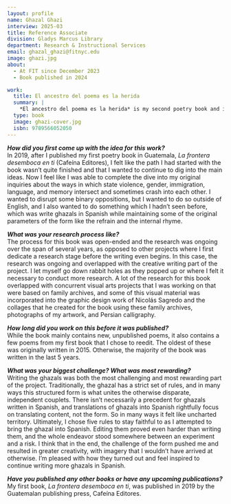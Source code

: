```yaml
---
layout: profile
name: Ghazal Ghazi
interview: 2025-03
title: Reference Associate
division: Gladys Marcus Library
department: Research & Instructional Services
email: ghazal_ghazi@fitnyc.edu
image: ghazi.jpg
about:
  - At FIT since December 2023
  - Book published in 2024

work:
  title: El ancestro del poema es la herida
  summary: |
    *El ancestro del poema es la herida* is my second poetry book and it was co-published in 2024 by Ginecosofia (Chile) in collaboration with the publishing cooperative Como un Lugar (Argentina). It features twenty-two poems written in Spanish, seven of which are ghazals. Language, memory, and trauma are some of the prominent themes in the book.
  type: book
  image: ghazi-cover.jpg
  isbn: 9789566052050
---
```

***How did you first come up with the idea for this work?***  
In 2019, after I published my first poetry book in Guatemala, *La frontera desemboca en ti* (Cafeína Editores), I felt like the path I had started with the book wasn’t quite finished and that I wanted to continue to dig into the main ideas. Now I feel like I was able to complete the dive into my original inquiries about the ways in which state violence, gender, immigration, language, and memory intersect and sometimes crash into each other. I wanted to disrupt some binary oppositions, but I wanted to do so outside of English, and I also wanted to do something which I hadn’t seen before, which was write ghazals in Spanish while maintaining some of the original parameters of the form like the refrain and the internal rhyme. 

***What was your research process like?***  
The process for this book was open-ended and the research was ongoing over the span of several years, as opposed to other projects where I first dedicate a research stage before the writing even begins. In this case, the research was ongoing and overlapped with the creative writing part of the project. I let myself go down rabbit holes as they popped up or where I felt it necessary to conduct more research. A lot of the research for this book overlapped with concurrent visual arts projects that I was working on that were based on family archives, and some of this visual material was incorporated into the graphic design work of Nicolás Sagredo and the collages that he created for the book using these family archives, photographs of my artwork, and Persian calligraphy.

***How long did you work on this before it was published?***  
While the book mainly contains new, unpublished poems, it also contains a few poems from my first book that I chose to reedit. The oldest of these was originally written in 2015. Otherwise, the majority of the book was written in the last 5 years. 

***What was your biggest challenge? What was most rewarding?***  
Writing the ghazals was both the most challenging and most rewarding part of the project. Traditionally, the ghazal has a strict set of rules, and in many ways this structured form is what unites the otherwise disparate, independent couplets. There isn’t necessarily a precedent for ghazals written in Spanish, and translations of ghazals into Spanish rightfully focus on translating content, not the form. So in many ways it felt like uncharted territory. Ultimately, I chose five rules to stay faithful to as I attempted to bring the ghazal into Spanish. Editing them proved even harder than writing them, and the whole endeavor stood somewhere between an experiment and a risk. I think that in the end, the challenge of the form pushed me and resulted in greater creativity, with imagery that I wouldn’t have arrived at otherwise. I’m pleased with how they turned out and feel inspired to continue writing more ghazals in Spanish.

***Have you published any other books or have any upcoming publications?***  
My first book, *La frontera desemboca en ti*, was published in 2019 by the Guatemalan publishing press, Cafeína Editores.
